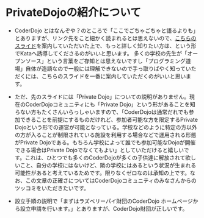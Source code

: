 
# PrivateDojoの紹介について
- CoderDojo とはなんぞや？のところで「ここでごちゃごちゃと語るよりも」とありますが、リンク先をこと細かく読まれるとは思えないので、[こちらのスライド](https://docs.google.com/presentation/d/13t5P1gojsde_gvcvDnPsfHYIqsS-knqWGDxyh3eG8SU/edit#slide=id.p)を案内していただいた上で、もっと詳しく知りたい方は、という形でKataへ誘導してくださるのがいいと思います。  多くの学校の先生が「オープンソース」という言葉をご存知とは思えないですし「プログラミング道場」自体が造語なので一般には理解できないので手っ取りばやく知っていただくには、こちらのスライドを一番に案内していただくのがいいと思います。

- ただ、先のスライドには「Private Dojo」についての説明がありません。現在のCoderDojoコミュニティにも「Private Dojo」という形があることを知らない方もたくさんいらっしゃいますので、「CoderDojoは通常だれでも参加できることを前提にするものだけれど、参加者可能な方を限定するPrivate Dojoという形での運営が可能となっている。学校などのように特定の方以外の方が入ることが制限されている施設を利用する場合などで運用される形態がPrivate Dojoである。もちろん学校によって誰でも参加可能なDojoが開催できる場合はPrivate Dojoでなくてもよい」としていただけると嬉しいです。これは、ひとつでも多くのCoderDojoが多くの子供達に解放されて欲しいこと、自分の学校にはないけど、隣の学校にはあるという状況が生まれる可能性があると考えているためです。限りなくゼロなのは承知の上です。なお、この文章の正確さについてはCoderDojoコミュニティのみなさんからのツッコミをいただきたいです。

- 設立手順の説明で「まずはラズベリーパイ財団のCoderDojo ホームページから設立申請を行います。」とありますが、CoderDojo財団が正しいです。
